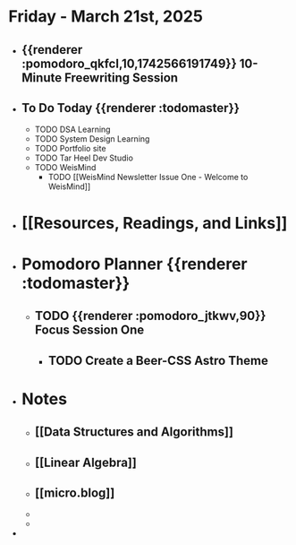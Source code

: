 # Friday - March 21st, 2025
- ## {{renderer :pomodoro_qkfcl,10,1742566191749}}  10-Minute Freewriting Session
- ## To Do Today {{renderer :todomaster}}
	- TODO DSA Learning
	- TODO System Design Learning
	- TODO Portfolio site
	- TODO Tar Heel Dev Studio
	- TODO WeisMind
		- TODO [[WeisMind Newsletter Issue One - Welcome to WeisMind]]
- # [[Resources, Readings, and Links]]
- # Pomodoro Planner {{renderer :todomaster}}
	- ## TODO {{renderer :pomodoro_jtkwv,90}}  Focus Session One
		- ## TODO Create a Beer-CSS Astro Theme
- # Notes
	- ## [[Data Structures and Algorithms]]
	- ## [[Linear Algebra]]
	- ## [[micro.blog]]
	-
	-
-